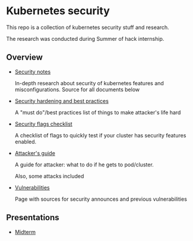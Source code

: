# Kubernetes security

This repo is a collection of kubernetes security stuff and research.

The research was conducted during Summer of hack internship.

## Overview

- [Security notes](./NOTES.md)

  In-depth research about security of kubernetes features and misconfigurations. Source for all documents below

- [Security hardening and best practices](./HARDENING.md)

  A "must do"/best practices list of things to make attacker's life hard

- [Security flags checklist](./FLAGS.md)

  A checklist of flags to quickly test if your cluster has security features enabled.

- [Attacker's guide](./ATTACKER.md)

  A guide for attacker: what to do if he gets to pod/cluster.

  Also, some attacks included

- [Vulnerabilities](./VULN.md)

  Page with sources for security announces and previous vulnerabilities

## Presentations

- [Midterm](https://docs.google.com/presentation/d/1_D1fyl_DO0SGn3lh2lsEGMplRc9TegX8pEhVF9hnX_0/edit?usp=sharing)
